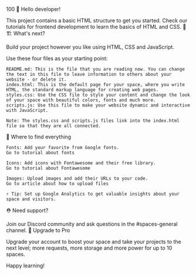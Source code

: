 100
👋 Hello developer!

This project contains a basic HTML structure to get you started. Check our tutorials for frontend development to learn the basics of HTML and CSS. 🦄
🏗 What's next?

Build your project however you like using HTML, CSS and JavaScript.

Use these four files as your starting point:

    README.md: This is the file that you are reading now. You can change the text in this file to leave information to others about your website - or delete it.
    index.html: This is the default page for your space, where you write HTML, the standard markup language for creating web pages.
    styles.css: Use the CSS file to style your content and change the look of your space with beautiful colors, fonts and much more.
    scripts.js: Use this file to make your website dynamic and interactive with JavaScript.

    Note: The styles.css and scripts.js files link into the index.html file so that they are all connected.

🎨 Where to find everything

    Fonts: Add your favorite from Google fonts.
    Go to tutorial about fonts

    Icons: Add icons with Fontawesome and their free library.
    Go to tutorial about Fontawesome

    Images: Upload images and add their URLs to your code.
    Go to article about how to upload files

    ⚡️ Tip: Set up Google Analytics to get valuable insights about your space and visitors.

⛑ Need support?

Join our Discord community and ask questions in the #spaces-general channel.
🚀 Upgrade to Pro

Upgrade your account to boost your space and take your projects to the next level; more requests, more storage and more power for up to 10 spaces.

Happy learning!